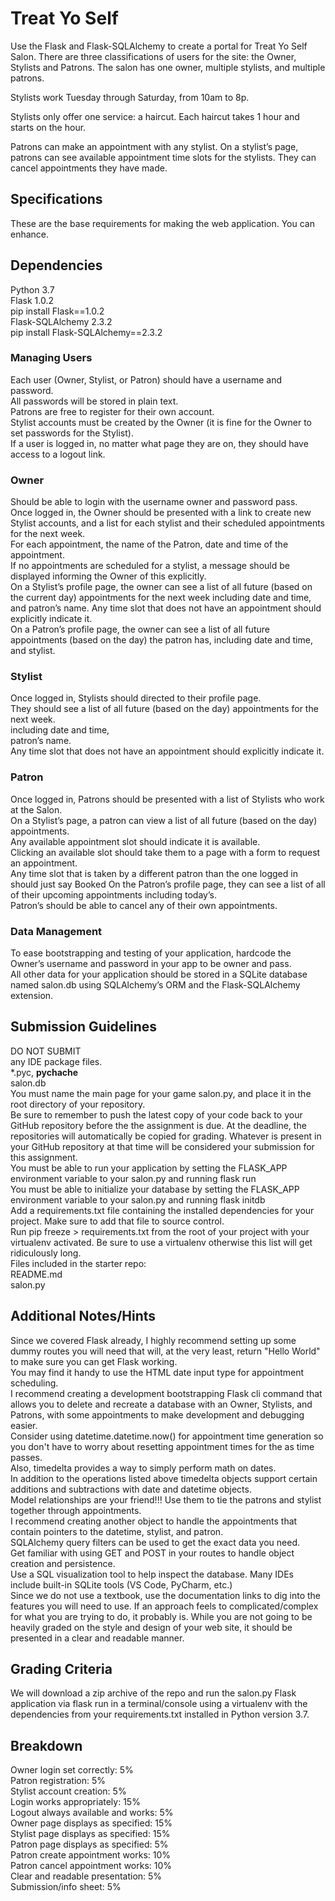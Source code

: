 # Treat Yo Self  
Use the Flask and Flask-SQLAlchemy to create a portal for Treat Yo Self Salon. There are three classifications of users for the site: the Owner, Stylists and Patrons. The salon has one owner, multiple stylists, and multiple patrons.  
  
Stylists work Tuesday through Saturday, from 10am to 8p.  
  
Stylists only offer one service: a haircut. Each haircut takes 1 hour and starts on the hour.  
  
Patrons can make an appointment with any stylist. On a stylist’s page, patrons can see available appointment time slots for the stylists. They can cancel appointments they have made.  
  
## Specifications  
These are the base requirements for making the web application. You can enhance.  

## Dependencies  
Python 3.7  
Flask 1.0.2  
pip install Flask==1.0.2  
Flask-SQLAlchemy 2.3.2  
pip install Flask-SQLAlchemy==2.3.2  
### Managing Users  
Each user (Owner, Stylist, or Patron) should have a username and password.  
All passwords will be stored in plain text.  
Patrons are free to register for their own account.  
Stylist accounts must be created by the Owner (it is fine for the Owner to set passwords for the Stylist).  
If a user is logged in, no matter what page they are on, they should have access to a logout link.  
### Owner  
Should be able to login with the username owner and password pass.  
Once logged in, the Owner should be presented with a link to create new Stylist accounts, and a list for each stylist and their scheduled appointments for the next week.  
For each appointment, the name of the Patron, date and time of the appointment.  
If no appointments are scheduled for a stylist, a message should be displayed informing the Owner of this explicitly.  
On a Stylist’s profile page, the owner can see a list of all future (based on the current day) appointments for the next week including date and time, and patron’s name. Any time slot that does not have an appointment should explicitly indicate it.  
On a Patron’s profile page, the owner can see a list of all future appointments (based on the day) the patron has, including date and time, and stylist.  
### Stylist  
Once logged in, Stylists should directed to their profile page.  
They should see a list of all future (based on the day) appointments for the next week.  
including date and time,  
patron’s name.  
Any time slot that does not have an appointment should explicitly indicate it.  
### Patron  
Once logged in, Patrons should be presented with a list of Stylists who work at the Salon.  
On a Stylist’s page, a patron can view a list of all future (based on the day) appointments.  
Any available appointment slot should indicate it is available.  
Clicking an available slot should take them to a page with a form to request an appointment.  
Any time slot that is taken by a different patron than the one logged in should just say Booked
On the Patron’s profile page, they can see a list of all of their upcoming appointments including today’s.  
Patron’s should be able to cancel any of their own appointments.  
### Data Management  
To ease bootstrapping and testing of your application, hardcode the Owner’s username and password in your app to be owner and pass.  
All other data for your application should be stored in a SQLite database named salon.db using SQLAlchemy’s ORM and the Flask-SQLAlchemy extension.  
## Submission Guidelines  
DO NOT SUBMIT  
any IDE package files.  
*.pyc, __pychache__  
salon.db  
You must name the main page for your game salon.py, and place it in the root directory of your repository.  
Be sure to remember to push the latest copy of your code back to your GitHub repository before the the assignment is due. At the deadline, the repositories will automatically be copied for grading. Whatever is present in your GitHub repository at that time will be considered your submission for this assignment.  
You must be able to run your application by setting the FLASK_APP environment variable to your salon.py and running flask run  
You must be able to initialize your database by setting the FLASK_APP environment variable to your salon.py and running flask initdb  
Add a requirements.txt file containing the installed dependencies for your project. Make sure to add that file to source control.  
Run pip freeze > requirements.txt from the root of your project with your virtualenv activated.
Be sure to use a virtualenv otherwise this list will get ridiculously long.  
Files included in the starter repo:  
README.md  
salon.py  
## Additional Notes/Hints  
Since we covered Flask already, I highly recommend setting up some dummy routes you will need that will, at the very least, return "Hello World" to make sure you can get Flask working.  
You may find it handy to use the HTML date input type for appointment scheduling.  
I recommend creating a development bootstrapping Flask cli command that allows you to delete and recreate a database with an Owner, Stylists, and Patrons, with some appointments to make development and debugging easier.  
Consider using datetime.datetime.now() for appointment time generation so you don't have to worry about resetting appointment times for the as time passes.  
Also, timedelta provides a way to simply perform math on dates.  
In addition to the operations listed above timedelta objects support certain additions and subtractions with date and datetime objects.  
Model relationships are your friend!!! Use them to tie the patrons and stylist together through appointments.  
I recommend creating another object to handle the appointments that contain pointers to the datetime, stylist, and patron.  
SQLAlchemy query filters can be used to get the exact data you need.  
Get familiar with using GET and POST in your routes to handle object creation and persistence.  
Use a SQL visualization tool to help inspect the database. Many IDEs include built-in SQLite tools (VS Code, PyCharm, etc.)  
Since we do not use a textbook, use the documentation links to dig into the features you will need to use. If an approach feels to complicated/complex for what you are trying to do, it probably is.
While you are not going to be heavily graded on the style and design of your web site, it should be presented in a clear and readable manner.  
## Grading Criteria  
We will download a zip archive of the repo and run the salon.py Flask application via flask run in a terminal/console using a virtualenv with the dependencies from your requirements.txt installed in Python version 3.7.  
  
## Breakdown  
Owner login set correctly: 5%  
Patron registration: 5%  
Stylist account creation: 5%  
Login works appropriately: 15%  
Logout always available and works: 5%  
Owner page displays as specified: 15%  
Stylist page displays as specified: 15%  
Patron page displays as specified: 5%  
Patron create appointment works: 10%  
Patron cancel appointment works: 10%  
Clear and readable presentation: 5%  
Submission/info sheet: 5%  
